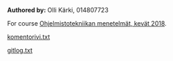 **Authored by:** Olli Kärki, 014807723

For course [Ohjelmistotekniikan menetelmät, kevät 2018](https://github.com/mluukkai/otm-2018).

[komentorivi.txt](https://github.com/GourmetHunter/otm-harjoitustyo/blob/master/laskarit/viikko1/komentorivi.txt)

[gitlog.txt](https://github.com/GourmetHunter/otm-harjoitustyo/blob/master/laskarit/viikko1/gitlog.txt)
